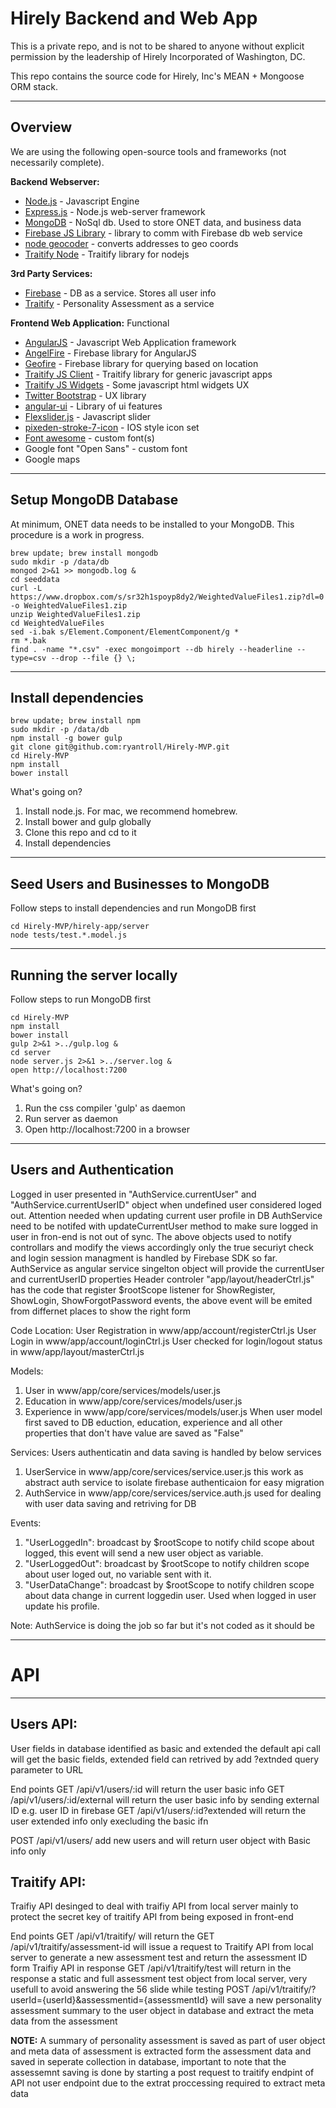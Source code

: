 Hirely Backend and Web App
===================

This is a private repo, and is not to be shared to anyone without explicit permission by the leadership of Hirely Incorporated of Washington, DC.

This repo contains the source code for Hirely, Inc's MEAN + Mongoose ORM stack.

----------

Overview
-------------


We are using the following open-source tools and frameworks (not necessarily complete).

**Backend Webserver:**
- [Node.js](https://nodejs.org/en/) - Javascript Engine
- [Express.js](http://expressjs.com/en/index.html) - Node.js web-server framework
- [MongoDB](https://www.mongodb.com/) - NoSql db.  Used to store ONET data, and business data
- [Firebase JS Library](https://www.firebase.com/docs/web/quickstart.html) - library to comm with Firebase db web service
- [node geocoder](https://github.com/nchaulet/node-geocoder) - converts addresses to geo coords
- [Traitify Node](https://github.com/traitify/traitify-node) - Traitify library for nodejs

**3rd Party Services:**
- [Firebase](https://www.firebase.com/) - DB as a service. Stores all user info
- [Traitify](https://www.traitify.com/) - Personality Assessment as a service

**Frontend Web Application:**
Functional
- [AngularJS](https://angularjs.org/) - Javascript Web Application framework
- [AngelFire](https://www.firebase.com/docs/web/libraries/angular/) - Firebase library for AngularJS
- [Geofire](https://github.com/firebase/geofire-js) - Firebase library for querying based on location
- [Traitify JS Client](https://github.com/traitify/traitify-js-client) - Traitify library for generic javascript apps
- [Traitify JS Widgets](https://github.com/traitify/traitify-js-widgets) - Some javascript html widgets
UX
- [Twitter Bootstrap](http://getbootstrap.com/) - UX library
- [angular-ui](https://github.com/angular-ui) - Library of ui features
- [Flexslider.js](http://flexslider.woothemes.com/) - Javascript slider
- [pixeden-stroke-7-icon](https://github.com/olimsaidov/pixeden-stroke-7-icon) - IOS style icon set
- [Font awesome](https://fortawesome.github.io/Font-Awesome/) - custom font(s)
- Google font "Open Sans" - custom font
- Google maps


----------

Setup MongoDB Database
-------------

At minimum, ONET data needs to be installed to your MongoDB.  This procedure is a work in progress.

```
brew update; brew install mongodb
sudo mkdir -p /data/db
mongod 2>&1 >> mongodb.log &
cd seeddata
curl -L https://www.dropbox.com/s/sr32h1spoyp8dy2/WeightedValueFiles1.zip?dl=0 -o WeightedValueFiles1.zip
unzip WeightedValueFiles1.zip
cd WeightedValueFiles
sed -i.bak s/Element.Component/ElementComponent/g *
rm *.bak
find . -name "*.csv" -exec mongoimport --db hirely --headerline --type=csv --drop --file {} \;
```


----------

Install dependencies
-------------

```
brew update; brew install npm
sudo mkdir -p /data/db
npm install -g bower gulp
git clone git@github.com:ryantroll/Hirely-MVP.git
cd Hirely-MVP
npm install
bower install
```

What's going on?
 1. Install node.js.  For mac, we recommend homebrew.
 2. Install bower and gulp globally
 3. Clone this repo and cd to it
 4. Install dependencies


----------

Seed Users and Businesses to MongoDB
-------------

Follow steps to install dependencies and run MongoDB first

```
cd Hirely-MVP/hirely-app/server
node tests/test.*.model.js
```


----------

Running the server locally
-------------

Follow steps to run MongoDB first

```
cd Hirely-MVP
npm install
bower install
gulp 2>&1 >../gulp.log &
cd server
node server.js 2>&1 >../server.log &
open http://localhost:7200
```

What's going on?
 1. Run the css compiler 'gulp' as daemon
 2. Run server as daemon
 3. Open http://localhost:7200 in a browser


----------

Users and Authentication
-------------

Logged in user presented in "AuthService.currentUser" and "AuthService.currentUserID" object when undefined user considered loged out.
Attention needed when updating current user profile in DB AuthService need to be notifed with updateCurrentUser method to make sure logged in user in fron-end is not out of sync.
The above objects used to notify controllars and modify the views accordingly only
the true securiyt check and login session managment is handled by Firebase SDK so far.
AuthService as angular service singelton object will provide the currentUser and currentUserID properties
Header controler "app/layout/headerCtrl.js" has the code that register $rootScope listener for ShowRegister, ShowLogin, ShowForgotPassword events, the above event will be emited from differnet places to show the right form

Code Location:
User Registration in www/app/account/registerCtrl.js
User Login in www/app/account/loginCtrl.js
User checked for login/logout status in www/app/layout/masterCtrl.js

Models:
1. User in www/app/core/services/models/user.js
2. Education in www/app/core/services/models/user.js
3. Experience in www/app/core/services/models/user.js
When user model first saved to DB eduction, education, experience and all other properties that don't have value are saved as "False"

Services:
Users authenticatin and data saving is handled by below services
1. UserService in www/app/core/services/service.user.js this work as abstract auth service to isolate firebase authenticaion for easy migration
2. AuthService in www/app/core/services/service.auth.js used for dealing with user data saving and retriving for DB

Events:
1. "UserLoggedIn": broadcast by $rootScope to notify child scope about logged, this event will send a new user object as variable.
2. "UserLoggedOut": broadcast by $rootScope to notify children scope about user loged out, no variable sent with it.
3. "UserDataChange": broadcast by $rootScope to notify children scope about data change in current loggedin user. Used when logged in user update his profile.

Note:
AuthService is doing the job so far but it's not coded as it should be


----------

# API
-------------

## Users API:

User fields in database identified as basic and extended the default api call will get the basic fields, extended field can retrived by add ?extnded query parameter to URL

End points
GET /api/v1/users/:id will return the user basic info
GET /api/v1/users/:id/external will return the user basic info by sending external ID e.g. user ID in firebase
GET /api/v1/users/:id?extended will return the user extended info only execluding the basic ifn

POST /api/v1/users/ add new users and will return user object with Basic info only

## Traitify API:

Traifiy API desinged to deal with traifiy API from local server mainly to protect the secret key of traitify API from being exposed in front-end

End points
GET     /api/v1/traitify/ will return the
GET     /api/v1/traitify/assessment-id will issue a request to Traitify API from local server to generate a new assessment test and return the assessment ID form Traifiy API in response
GET     /api/v1/traitify/test will return in the response a static and full assessment test object from local server, very usefull to avoid answering the 56 slide while testing
POST    /api/v1/traitify/?userId={userId}&assessmentid={assessmentId} will save a new personality assessment summary to the user object in database and extract the meta data from the assessment

**NOTE:** A summary of personality assessment is saved as part of user object and meta data of assessment is extracted form the assessment data and saved in seperate collection in database, important to note that the assessemnt saving is done by starting a post request to traitify endpint of API not user endpoint due to the extrat proccessing required to extract meta data



